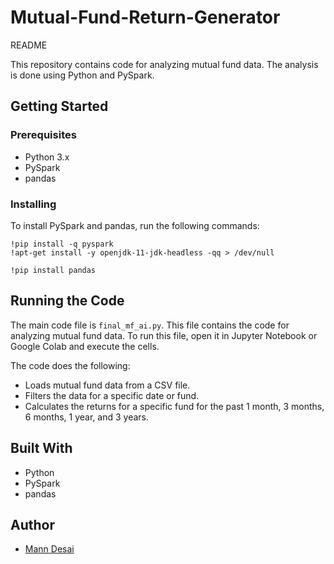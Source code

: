 # Mutual-Fund-Return-Generator
README

This repository contains code for analyzing mutual fund data. The analysis is done using Python and PySpark.

## Getting Started

### Prerequisites

- Python 3.x
- PySpark
- pandas

### Installing

To install PySpark and pandas, run the following commands:

```
!pip install -q pyspark
!apt-get install -y openjdk-11-jdk-headless -qq > /dev/null
```

```
!pip install pandas
```

## Running the Code

The main code file is `final_mf_ai.py`. This file contains the code for analyzing mutual fund data. To run this file, open it in Jupyter Notebook or Google Colab and execute the cells.

The code does the following:
- Loads mutual fund data from a CSV file.
- Filters the data for a specific date or fund.
- Calculates the returns for a specific fund for the past 1 month, 3 months, 6 months, 1 year, and 3 years.

## Built With

- Python
- PySpark
- pandas

## Author

- [Mann Desai](https://github.com/MannDesai17)
